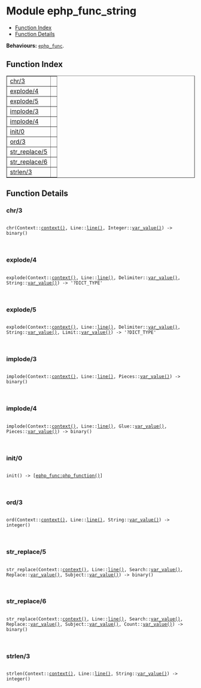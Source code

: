 

# Module ephp_func_string #
* [Function Index](#index)
* [Function Details](#functions)

__Behaviours:__ [`ephp_func`](ephp_func.md).

<a name="index"></a>

## Function Index ##


<table width="100%" border="1" cellspacing="0" cellpadding="2" summary="function index"><tr><td valign="top"><a href="#chr-3">chr/3</a></td><td></td></tr><tr><td valign="top"><a href="#explode-4">explode/4</a></td><td></td></tr><tr><td valign="top"><a href="#explode-5">explode/5</a></td><td></td></tr><tr><td valign="top"><a href="#implode-3">implode/3</a></td><td></td></tr><tr><td valign="top"><a href="#implode-4">implode/4</a></td><td></td></tr><tr><td valign="top"><a href="#init-0">init/0</a></td><td></td></tr><tr><td valign="top"><a href="#ord-3">ord/3</a></td><td></td></tr><tr><td valign="top"><a href="#str_replace-5">str_replace/5</a></td><td></td></tr><tr><td valign="top"><a href="#str_replace-6">str_replace/6</a></td><td></td></tr><tr><td valign="top"><a href="#strlen-3">strlen/3</a></td><td></td></tr></table>


<a name="functions"></a>

## Function Details ##

<a name="chr-3"></a>

### chr/3 ###

<pre><code>
chr(Context::<a href="#type-context">context()</a>, Line::<a href="#type-line">line()</a>, Integer::<a href="#type-var_value">var_value()</a>) -&gt; binary()
</code></pre>
<br />

<a name="explode-4"></a>

### explode/4 ###

<pre><code>
explode(Context::<a href="#type-context">context()</a>, Line::<a href="#type-line">line()</a>, Delimiter::<a href="#type-var_value">var_value()</a>, String::<a href="#type-var_value">var_value()</a>) -&gt; '?DICT_TYPE'
</code></pre>
<br />

<a name="explode-5"></a>

### explode/5 ###

<pre><code>
explode(Context::<a href="#type-context">context()</a>, Line::<a href="#type-line">line()</a>, Delimiter::<a href="#type-var_value">var_value()</a>, String::<a href="#type-var_value">var_value()</a>, Limit::<a href="#type-var_value">var_value()</a>) -&gt; '?DICT_TYPE'
</code></pre>
<br />

<a name="implode-3"></a>

### implode/3 ###

<pre><code>
implode(Context::<a href="#type-context">context()</a>, Line::<a href="#type-line">line()</a>, Pieces::<a href="#type-var_value">var_value()</a>) -&gt; binary()
</code></pre>
<br />

<a name="implode-4"></a>

### implode/4 ###

<pre><code>
implode(Context::<a href="#type-context">context()</a>, Line::<a href="#type-line">line()</a>, Glue::<a href="#type-var_value">var_value()</a>, Pieces::<a href="#type-var_value">var_value()</a>) -&gt; binary()
</code></pre>
<br />

<a name="init-0"></a>

### init/0 ###

<pre><code>
init() -&gt; [<a href="ephp_func.md#type-php_function">ephp_func:php_function()</a>]
</code></pre>
<br />

<a name="ord-3"></a>

### ord/3 ###

<pre><code>
ord(Context::<a href="#type-context">context()</a>, Line::<a href="#type-line">line()</a>, String::<a href="#type-var_value">var_value()</a>) -&gt; integer()
</code></pre>
<br />

<a name="str_replace-5"></a>

### str_replace/5 ###

<pre><code>
str_replace(Context::<a href="#type-context">context()</a>, Line::<a href="#type-line">line()</a>, Search::<a href="#type-var_value">var_value()</a>, Replace::<a href="#type-var_value">var_value()</a>, Subject::<a href="#type-var_value">var_value()</a>) -&gt; binary()
</code></pre>
<br />

<a name="str_replace-6"></a>

### str_replace/6 ###

<pre><code>
str_replace(Context::<a href="#type-context">context()</a>, Line::<a href="#type-line">line()</a>, Search::<a href="#type-var_value">var_value()</a>, Replace::<a href="#type-var_value">var_value()</a>, Subject::<a href="#type-var_value">var_value()</a>, Count::<a href="#type-var_value">var_value()</a>) -&gt; binary()
</code></pre>
<br />

<a name="strlen-3"></a>

### strlen/3 ###

<pre><code>
strlen(Context::<a href="#type-context">context()</a>, Line::<a href="#type-line">line()</a>, String::<a href="#type-var_value">var_value()</a>) -&gt; integer()
</code></pre>
<br />

